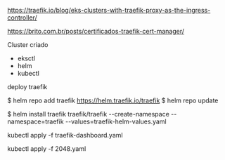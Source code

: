 https://traefik.io/blog/eks-clusters-with-traefik-proxy-as-the-ingress-controller/

https://brito.com.br/posts/certificados-traefik-cert-manager/

Cluster criado
* eksctl
* helm
* kubectl

deploy traefik

$ helm repo add traefik https://helm.traefik.io/traefik
$ helm repo update

$ helm install traefik traefik/traefik --create-namespace --namespace=traefik --values=traefik-helm-values.yaml

kubectl apply -f traefik-dashboard.yaml

kubectl apply -f 2048.yaml
